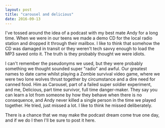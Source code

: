 ```yaml
---
layout: post
title: "carousel and delicious"
date: 2016-09-13
---
```


I've tossed around the idea of a podcast with my best mate Andy for a long time. When we were in our teens we made a demo CD for the local radio station and dropped it through their mailbox. I like to think that somehow the CD was damaged in transit or they weren't tech savvy enough to load the MP3 saved onto it. The truth is they probably thought we were idiots.

I can't remember the pseudonyms we used, but they were probably something we thought sounded super "radio" and awful. Our greatest names to date came whilst playing a Zombie survival video game, where we were two lone wolves thrust together by circumstance and a dire need for canned food. Him as Carousel, part of a failed super soldier experiment, and me, Delicious, part time survivor, full time danger-maker. They say you can learn a lot from someone by how they behave when there is no consequence, and Andy never killed a single person in the time we played together. He tried, just missed a lot. I like to think he missed deliberately.

There is a chance that we may make the podcast dream come true one day, and if we do I then I'll be sure to post it here.

